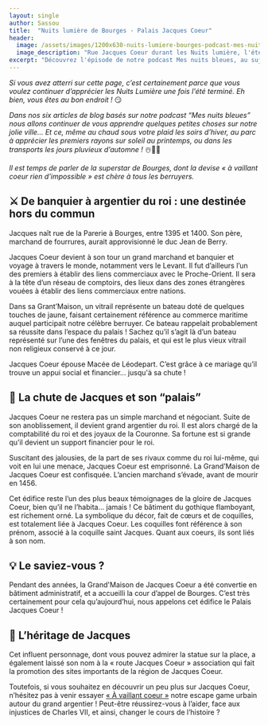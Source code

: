 ```yaml
---
layout: single
author: Sassou
title:  "Nuits lumière de Bourges - Palais Jacques Coeur"
header:
  image: /assets/images/1200x630-nuits-lumiere-bourges-podcast-mes-nuits-bleues-patrimoine-illumination-palais-jacques-coeur.jpg
  image_description: "Rue Jacques Coeur durant les Nuits lumière, l'été à Bourges."
excerpt: "Découvrez l'épisode de notre podcast Mes nuits bleues, au sujet des projection sur la façade du Palais Jacques Coeur à Bourges."
---
```


*Si vous avez atterri sur cette page, c’est certainement parce que vous voulez continuer d’apprécier les Nuits Lumière une fois l'été terminé. Eh bien, vous êtes au bon endroit !* 😏

*Dans nos six articles de blog basés sur notre podcast “Mes nuits bleues”  nous allons continuer de vous apprendre quelques petites choses sur notre jolie ville… Et ce, même au chaud sous votre plaid les soirs d’hiver, au parc à apprécier les premiers rayons sur soleil au printemps, ou dans les transports les jours pluvieux d’automne !* ☃️🌷🍂

*Il est temps de parler de la superstar de Bourges, dont la devise « à vaillant coeur rien d’impossible » est chère à tous les berruyers.*



## ⚔️ De banquier à argentier du roi : une destinée hors du commun

Jacques naît rue de la Parerie à Bourges, entre 1395 et 1400. Son père, marchand de fourrures, aurait approvisionné le duc Jean de Berry.

Jacques Coeur devient à son tour un grand marchand et banquier et voyage à travers le monde, notamment vers le Levant. Il fut d’ailleurs l’un des premiers à établir des liens commerciaux avec le Proche-Orient. Il sera à la tête d’un réseau de comptoirs, des lieux dans des zones étrangères vouées à établir des liens commerciaux entre nations.

Dans sa Grant’Maison, un vitrail représente un bateau doté de quelques touches de jaune, faisant certainement référence au commerce maritime auquel participait notre célèbre berruyer. Ce bateau rappelait probablement sa réussite dans l’espace du palais ! Sachez qu’il s’agit là d’un bateau représenté sur l’une des fenêtres du palais, et qui est le plus vieux vitrail non religieux conservé à ce jour.

Jacques Coeur épouse Macée de Léodepart. C’est grâce à ce mariage qu’il trouve un appui social et financier… jusqu'à sa chute !



## 🤑 La chute de Jacques et son “palais”

Jacques Coeur ne restera pas un simple marchand et négociant. Suite de son anoblissement, il devient grand argentier du roi. Il est alors chargé de la comptabilité du roi et des joyaux de la Couronne. Sa fortune est si grande qu’il devient un support financier pour le roi.

Suscitant des jalousies, de la part de ses rivaux comme du roi lui-même, qui voit en lui une menace, Jacques Coeur est emprisonné. La Grand’Maison de Jacques Coeur est confisquée. L’ancien marchand s’évade, avant de mourir en 1456.

Cet édifice reste l’un des plus beaux témoignages de la gloire de Jacques Coeur, bien qu’il ne l’habita… jamais ! Ce bâtiment du gothique flamboyant, est richement orné. La symbolique du décor, fait de cœurs et de coquilles, est totalement liée à Jacques Coeur. Les coquilles font référence à son prénom, associé à la coquille saint Jacques. Quant aux coeurs, ils sont liés à son nom.



## 💡 Le saviez-vous ?

Pendant des années, la Grand'Maison de Jacques Coeur a été convertie en bâtiment administratif, et a accueilli la cour d’appel de Bourges. C’est très certainement pour cela qu’aujourd’hui, nous appelons cet édifice le Palais Jacques Coeur !



## 💼 L’héritage de Jacques

Cet influent personnage, dont vous pouvez admirer la statue sur la place, a également laissé son nom à la « route Jacques Coeur » association qui fait la promotion des sites importants de la région de Jacques Coeur.

Toutefois, si vous souhaitez en découvrir un peu plus sur Jacques Coeur, n’hésitez pas à venir essayer [« À vaillant coeur »](https://www.lesmysteresdebourges.fr/parcours/a-vaillant-coeur) notre escape game urbain autour du grand argentier ! Peut-être réussirez-vous à l’aider, face aux injustices de Charles VII, et ainsi, changer le cours de l’histoire ?